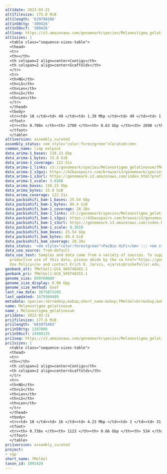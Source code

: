 ```yaml
---
alt1date: 2023-03-21
alt1filesize: 175.0 MiB
alt1length: '629798166'
alt1n50ctg: '309426'
alt1n50scf: '309426'
alt1seq: https://s3.amazonaws.com/genomeark/species/Melanostigma_gelatinosum/fMelGel1/assembly_curated/fMelGel1.alt.cur.20230321.fasta.gz
alt1sizes: |
  <table class="sequence-sizes-table">
  <thead>
  <tr>
  <th></th>
  <th colspan=2 align=center>Contigs</th>
  <th colspan=2 align=center>Scaffolds</th>
  </tr>
  <tr>
  <th>NG</th>
  <th>LG</th>
  <th>Len</th>
  <th>LG</th>
  <th>Len</th>
  </tr>
  </thead>
  <tbody>
  <tr><td> 10 </td><td> 49 </td><td> 1.39 Mbp </td><td> 49 </td><td> 1.39 Mbp </td></tr><tr><td> 20 </td><td> 130 </td><td> 0.90 Mbp </td><td> 130 </td><td> 0.90 Mbp </td></tr><tr><td> 30 </td><td> 247 </td><td> 0.65 Mbp </td><td> 247 </td><td> 0.65 Mbp </td></tr><tr><td> 40 </td><td> 404 </td><td> 491.55 Kbp </td><td> 404 </td><td> 491.55 Kbp </td></tr><tr style="background-color:#cccccc;"><td> 50 </td><td> 633 </td><td> 309.43 Kbp </td><td> 633 </td><td> 309.43 Kbp </td></tr><tr><td> 60 </td><td> 1035 </td><td> 161.73 Kbp </td><td> 1034 </td><td> 162.49 Kbp </td></tr><tr><td> 70 </td><td> 0 </td><td>  </td><td> 0 </td><td>  </td></tr><tr><td> 80 </td><td> 0 </td><td>  </td><td> 0 </td><td>  </td></tr><tr><td> 90 </td><td> 0 </td><td>  </td><td> 0 </td><td>  </td></tr><tr><td> 100 </td><td> 0 </td><td>  </td><td> 0 </td><td>  </td></tr></tbody>
  <tfoot>
  <tr><th> 0.700x </th><th> 2700 </th><th> 0.63 Gbp </th><th> 2698 </th><th> 0.63 Gbp </th></tr>
  </tfoot>
  </table>
alt1version: assembly_curated
assembly_status: <em style="color:forestgreen">Curated</em>
common_name: limp eelpout
data_arima-1_bases: 110.23 Gbp
data_arima-1_bytes: 33.8 GiB
data_arima-1_coverage: 122.51x
data_arima-1_links: s3://genomeark/species/Melanostigma_gelatinosum/fMelGel1/genomic_data/arima/<br>
data_arima-1_s3gui: https://42basepairs.com/browse/s3/genomeark/species/Melanostigma_gelatinosum/fMelGel1/genomic_data/arima/
data_arima-1_s3url: https://genomeark.s3.amazonaws.com/index.html?prefix=species/Melanostigma_gelatinosum/fMelGel1/genomic_data/arima/
data_arima-1_scale: 3.0368
data_arima_bases: 110.23 Gbp
data_arima_bytes: 33.8 GiB
data_arima_coverage: 122.51x
data_pacbiohifi_bam-1_bases: 25.54 Gbp
data_pacbiohifi_bam-1_bytes: 89.4 GiB
data_pacbiohifi_bam-1_coverage: 28.38x
data_pacbiohifi_bam-1_links: s3://genomeark/species/Melanostigma_gelatinosum/fMelGel1/genomic_data/pacbio_hifi/<br>
data_pacbiohifi_bam-1_s3gui: https://42basepairs.com/browse/s3/genomeark/species/Melanostigma_gelatinosum/fMelGel1/genomic_data/pacbio_hifi/
data_pacbiohifi_bam-1_s3url: https://genomeark.s3.amazonaws.com/index.html?prefix=species/Melanostigma_gelatinosum/fMelGel1/genomic_data/pacbio_hifi/
data_pacbiohifi_bam-1_scale: 0.2659
data_pacbiohifi_bam_bases: 25.54 Gbp
data_pacbiohifi_bam_bytes: 89.4 GiB
data_pacbiohifi_bam_coverage: 28.38x
data_status: '<em style="color:forestgreen">PacBio HiFi</em> ::: <em style="color:forestgreen">Arima</em>'
data_use_source: from-default
data_use_text: Samples and data come from a variety of sources. To support fair and
  productive use of this data, please abide by the <a href="https://genome10k.soe.ucsc.edu/data-use-policies/">Data
  Use Policy</a> and contact Erich D. Jarvis, ejarvis@rockefeller.edu, with any questions.
genbank_alt: fMelGel1:GCA_949748265.1
genbank_pri: fMelGel1:GCA_949748355.1
genome_size: 899760000
genome_size_display: 0.90 Gbp
genome_size_method: GoaT
last_raw_data: 1675871265
last_updated: 1679360489
metadata: species:<br>&nbsp;&nbsp;short_name:&nbsp;fMelGel<br>&nbsp;&nbsp;name:&nbsp;Melanostigma&nbsp;gelatinosum<br>&nbsp;&nbsp;taxon_id:&nbsp;1091424<br>&nbsp;&nbsp;common_name:&nbsp;limp&nbsp;eelpout<br>&nbsp;&nbsp;order:<br>&nbsp;&nbsp;&nbsp;&nbsp;name:&nbsp;Perciformes<br>&nbsp;&nbsp;family:<br>&nbsp;&nbsp;&nbsp;&nbsp;name:&nbsp;Zoarcidae<br>&nbsp;&nbsp;individuals:<br>&nbsp;&nbsp;&nbsp;&nbsp;-&nbsp;short_name:&nbsp;fMelGel1<br>&nbsp;&nbsp;&nbsp;&nbsp;&nbsp;&nbsp;biosample_id:&nbsp;SAMEA12815492<br>&nbsp;&nbsp;&nbsp;&nbsp;&nbsp;&nbsp;sex:<br>&nbsp;&nbsp;genome_size:&nbsp;899760000<br>&nbsp;&nbsp;genome_size_method:&nbsp;GoaT<br>&nbsp;&nbsp;project:&nbsp;[&nbsp;vgp&nbsp;]<br>
name: Melanostigma gelatinosum
name_: Melanostigma_gelatinosum
pri1date: 2023-03-21
pri1filesize: 177.6 MiB
pri1length: '661975483'
pri1n50ctg: 1207806
pri1n50scf: 24999135
pri1seq: https://s3.amazonaws.com/genomeark/species/Melanostigma_gelatinosum/fMelGel1/assembly_curated/fMelGel1.pri.cur.20230321.fasta.gz
pri1sizes: |
  <table class="sequence-sizes-table">
  <thead>
  <tr>
  <th></th>
  <th colspan=2 align=center>Contigs</th>
  <th colspan=2 align=center>Scaffolds</th>
  </tr>
  <tr>
  <th>NG</th>
  <th>LG</th>
  <th>Len</th>
  <th>LG</th>
  <th>Len</th>
  </tr>
  </thead>
  <tbody>
  <tr><td> 10 </td><td> 16 </td><td> 4.23 Mbp </td><td> 2 </td><td> 31.72 Mbp </td></tr><tr><td> 20 </td><td> 41 </td><td> 3.14 Mbp </td><td> 5 </td><td> 29.54 Mbp </td></tr><tr><td> 30 </td><td> 74 </td><td> 2.41 Mbp </td><td> 8 </td><td> 28.67 Mbp </td></tr><tr><td> 40 </td><td> 118 </td><td> 1.81 Mbp </td><td> 11 </td><td> 27.81 Mbp </td></tr><tr style="background-color:#cccccc;"><td> 50 </td><td> 177 </td><td style="background-color:#88ff88;"> 1.21 Mbp </td><td> 15 </td><td style="background-color:#88ff88;"> 25.00 Mbp </td></tr><tr><td> 60 </td><td> 275 </td><td> 0.68 Mbp </td><td> 19 </td><td> 22.28 Mbp </td></tr><tr><td> 70 </td><td> 526 </td><td> 160.29 Kbp </td><td> 29 </td><td> 0.51 Mbp </td></tr><tr><td> 80 </td><td> 0 </td><td>  </td><td> 0 </td><td>  </td></tr><tr><td> 90 </td><td> 0 </td><td>  </td><td> 0 </td><td>  </td></tr><tr><td> 100 </td><td> 0 </td><td>  </td><td> 0 </td><td>  </td></tr></tbody>
  <tfoot>
  <tr><th> 0.736x </th><th> 1123 </th><th> 0.66 Gbp </th><th> 534 </th><th> 0.66 Gbp </th></tr>
  </tfoot>
  </table>
pri1version: assembly_curated
project:
- vgp
short_name: fMelGel
taxon_id: 1091424
---
```

